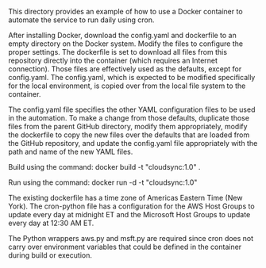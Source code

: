 This directory provides an example of how to use a Docker container to automate the service to run daily using cron.

After installing Docker, download the config.yaml and dockerfile to an empty directory on the Docker system. Modify the files to configure the proper settings. The dockerfile is set to download all files from this repository directly into the container (which requires an Internet connection). Those files are effectively used as the defaults, except for config.yaml. The config.yaml, which is expected to be modified specifically for the local environment, is copied over from the local file system to the container.

The config.yaml file specifies the other YAML configuration files to be used in the automation. To make a change from those defaults, duplicate those files from the parent GitHub directory, modify them appropriately, modify the dockerfile to copy the new files over the defaults that are loaded from the GitHub repository, and update the config.yaml file appropriately with the path and name of the new YAML files.

Build using the command:
docker build -t "cloudsync:1.0" .

Run using the command:
docker run -d -t "cloudsync:1.0"

The existing dockerfile has a time zone of Americas Eastern Time (New York). The cron-python file has a configuration for the AWS Host Groups to update every day at midnight ET and the Microsoft Host Groups to update every day at 12:30 AM ET.

The Python wrappers aws.py and msft.py are required since cron does not carry over environment variables that could be defined in the container during build or execution.
